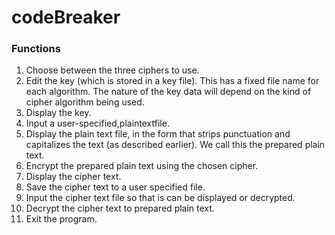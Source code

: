 # codeBreaker

### Functions 

1. Choose between the three ciphers to use.
2. Edit the key (which is stored in a key file). This has a fixed file name for each algorithm. The nature of the key data will depend on the kind of cipher algorithm being used.
3. Display the key.
4. Input a user-specified,plaintextfile.
5. Display the plain text file, in the form that strips punctuation and capitalizes the text (as described earlier). We call this the prepared plain text.
6. Encrypt the prepared plain text using the chosen cipher.
7. Display the cipher text.
8. Save the cipher text to a user specified file.
9. Input the cipher text file so that is can be displayed or decrypted.
10. Decrypt the cipher text to prepared plain text. 
11. Exit the program.
